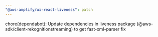 ```yaml
---
"@aws-amplify/ui-react-liveness": patch
---
```


chore(dependabot): Update dependencies in liveness package (@aws-sdk/client-rekognitionstreaming) to get fast-xml-parser fix
